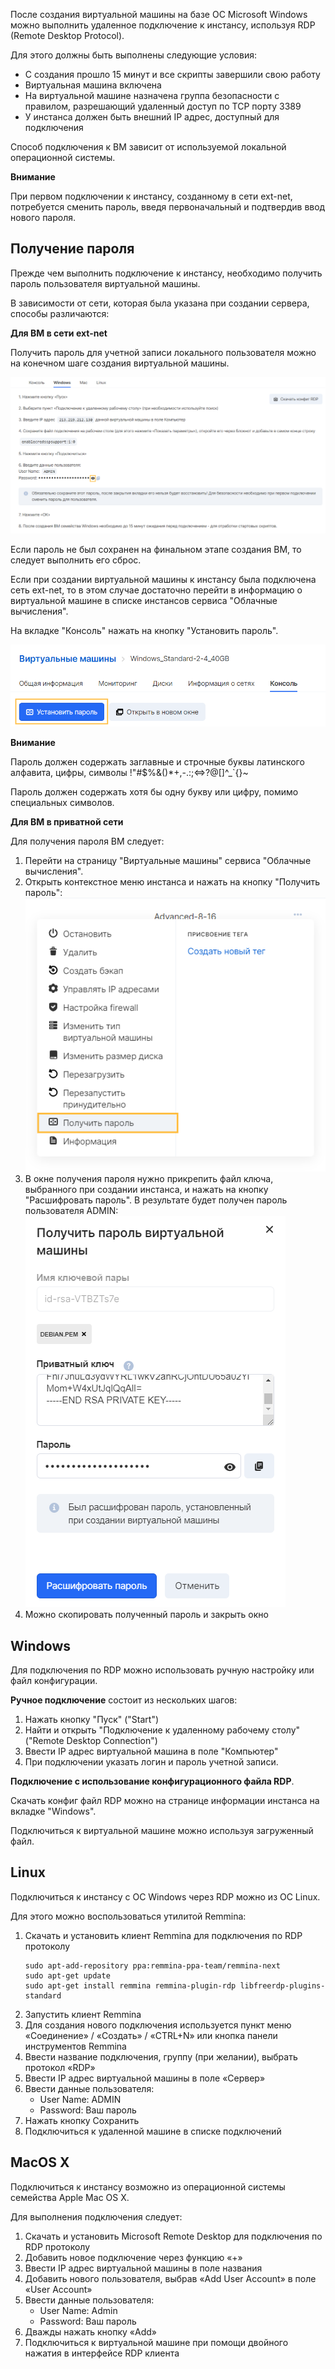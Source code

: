 После создания виртуальной машины на базе ОС Microsoft Windows можно выполнить удаленное подключение к инстансу, используя RDP (Remote Desktop Protocol).

Для этого должны быть выполнены следующие условия:

- С создания прошло 15 минут и все скрипты завершили свою работу
- Виртуальная машина включена
- На виртуальной машине назначена группа безопасности с правилом, разрешающий удаленный доступ по TCP порту 3389
- У инстанса должен быть внешний IP адрес, доступный для подключения

Способ подключения к ВМ зависит от используемой локальной операционной системы.

**Внимание**

При первом подключении к инстансу, созданному в сети ext-net, потребуется сменить пароль, введя первоначальный и подтвердив ввод нового пароля.

## Получение пароля

Прежде чем выполнить подключение к инстансу, необходимо получить пароль пользователя виртуальной машины.

В зависимости от сети, которая была указана при создании сервера, способы различаются:

**Для ВМ в сети ext-net**

Получить пароль для учетной записи локального пользователя можно на конечном шаге создания виртуальной машины.

![](./assets/1597087026566-1597087026566.png)

Если пароль не был сохранен на финальном этапе создания ВМ, то следует выполнить его сброс.

Если при создании виртуальной машины к инстансу была подключена сеть ext-net, то в этом случае достаточно перейти в информацию о виртуальной машине в списке инстансов сервиса "Облачные вычисления".

На вкладке "Консоль" нажать на кнопку "Установить пароль".

![](./assets/1597065944993-1597065944993.png)

**Внимание**

Пароль должен содержать заглавные и строчные буквы латинского алфавита, цифры, символы !"#$%&()\*+,-.:;<=>?@[]^\_\`{}~

Пароль должен содержать хотя бы одну букву или цифру, помимо специальных символов.

**Для ВМ в приватной сети**

Для получения пароля ВМ следует:

1.  Перейти на страницу "Виртуальные машины" сервиса "Облачные вычисления".
2.  Открыть контекстное меню инстанса и нажать на кнопку "Получить пароль":![](./assets/1597079314391-1597079314391.png)
3.  В окне получения пароля нужно прикрепить файл ключа, выбранного при создании инстанса, и нажать на кнопку "Расшифровать пароль". В результате будет получен пароль пользователя ADMIN:![](./assets/1597078714299-1597078714299.png)
4.  Можно скопировать полученный пароль и закрыть окно

## Windows

Для подключения по RDP можно использовать ручную настройку или файл конфигурации.

**Ручное подключение** состоит из нескольких шагов:

1.  Нажать кнопку "Пуск" ("Start")
2.  Найти и открыть "Подключение к удаленному рабочему столу" ("Remote Desktop Connection")
3.  Ввести IP адрес виртуальной машина в поле "Компьютер"
4.  При подключении указать логин и пароль учетной записи.

**Подключение с использование конфигурационного файла RDP**.

Скачать конфиг файл RDP можно на странице информации инстанса на вкладке "Windows".

Подключиться к виртуальной машине можно используя загруженный файл.

## Linux

Подключиться к инстансу с ОС Windows через RDP можно из ОС Linux.

Для этого можно воспользоваться утилитой Remmina:

1.  Скачать и установить клиент Remmina для подключения по RDP протоколу
    ```
    sudo apt-add-repository ppa:remmina-ppa-team/remmina-next
    sudo apt-get update
    sudo apt-get install remmina remmina-plugin-rdp libfreerdp-plugins-standard
    ```
2.  Запустить клиент Remmina
3.  Для создания нового подключения используется пункт меню «Соединение» / «Создать» / «CTRL+N» или кнопка панели инструментов Remmina
4.  Ввести название подключения, группу (при желании), выбрать протокол «RDP»
5.  Ввести IP адрес виртуальной машины в поле «Сервер»
6.  Ввести данные пользователя:
    - User Name: ADMIN
    - Password: Ваш пароль
7.  Нажать кнопку Сохранить
8.  Подключиться к удаленной машине в списке подключений

## MacOS X

Подключиться к инстансу возможно из операционной системы семейства Apple Mac OS X.

Для выполнения подключения следует:

1.  Скачать и установить Microsoft Remote Desktop для подключения по RDP протоколу
2.  Добавить новое подключение через функцию «+»
3.  Ввести IP адрес виртуальной машины в поле названия
4.  Добавить нового пользователя, выбрав «Add User Account» в поле «User Account»
5.  Ввести данные пользователя:
    - User Name: Admin
    - Password: Ваш пароль
6.  Дважды нажать кнопку «Add»
7.  Подключиться к виртуальной машине при помощи двойного нажатия в интерфейсе RDP клиента
